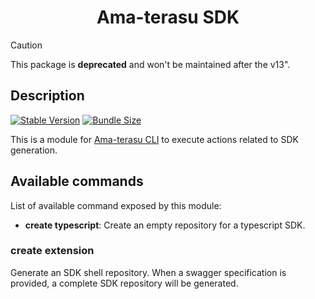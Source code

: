 <h1 align="center">Ama-terasu SDK</h1>

> [!CAUTION]
> This package is **deprecated** and won't be maintained after the v13".

## Description

[![Stable Version](https://img.shields.io/npm/v/@o3r/amaterasu-sdk?style=for-the-badge)](https://www.npmjs.com/package/@o3r/amaterasu-sdk)
[![Bundle Size](https://img.shields.io/bundlephobia/min/@o3r/amaterasu-sdk?color=green&style=for-the-badge)](https://www.npmjs.com/package/@o3r/amaterasu-sdk)

This is a module for [Ama-terasu CLI](https://www.npmjs.com/package/@ama-terasu/cli) to execute actions related to SDK generation.

## Available commands

List of available command exposed by this module:

* **create typescript**: Create an empty repository for a typescript SDK.

### create extension

Generate an SDK shell repository.
When a swagger specification is provided, a complete SDK repository will be generated.
